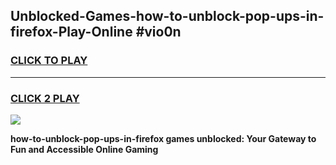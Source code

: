 
## Unblocked-Games-how-to-unblock-pop-ups-in-firefox-Play-Online #vio0n
<h3>
<a href="https://news.freeplayer.one?title=how-to-unblock-pop-ups-in-firefox&ref=3">CLICK TO PLAY</a></h3>
<hr>

<h3>
<a href="https://news.freeplayer.one?title=how-to-unblock-pop-ups-in-firefox&ref=3">CLICK 2 PLAY</a>
  
</h3>

<a href="https://news.freeplayer.one?title=how-to-unblock-pop-ups-in-firefox&ref=3"><img src="https://clearcache.store/games.png"></a>


**how-to-unblock-pop-ups-in-firefox games unblocked: Your Gateway to Fun and Accessible Online Gaming**
